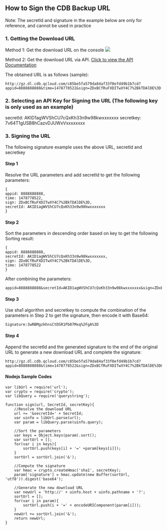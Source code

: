 ## How to Sign the CDB Backup URL

Note: The secretId and signature in the example below are only for reference, and cannot be used in practice

### 1. Getting the Download URL

Method 1: Get the download URL on the console
![ ](https://mc.qcloudimg.com/static/img/54471e912c4261638ed5591f55013fc9/image.png)

Method 2: Get the download URL via API. [Click to view the API Documentation](https://intl.cloud.tencent.com/doc/api/253/5125)

The obtained URL is as follows (sample):

```
http://gz.dl.cdb.qcloud.com/c85be5fa579da84af33f0efd49b1b7cd?appid=8888888888&time=1478778522&sign=ZDxBCfRuFXDITwXY4C7%2BkTDAlDE%3D
```

### 2. Selecting an API Key for Signing the URL (The following key is only used as an example)

secretId: AKID1agWVShCU7cQxKh33n9w98kwxxxxxxx
secretkey: 7v64T1gUSB8hCazvDJUWxVxxxxxxxx

### 3. Signing the URL

The following signature example uses the above URL, secretId and secretkey

#### Step 1

Resolve the URL parameters and add secretId to get the following parameters:

```
{
appid: 8888888888,
time: 1478778522,
sign: ZDxBCfRuFXDITwXY4C7%2BkTDAlDE%3D,
secretId: AKID1agWVShCU7cQxKh33n9w98kwxxxxxxx
}
```

#### Step 2

Sort the parameters in descending order based on key to get the following
Sorting result:

```
{
appid: 8888888888,
secretId: AKID1agWVShCU7cQxKh33n9w98kwxxxxxxx,
sign: ZDxBCfRuFXDITwXY4C7%2BkTDAlDE%3D,
time: 1478778522
}
```

After combining the parameters:

```
appid=8888888888&secretId=AKID1agWVShCU7cQxKh33n9w98kwxxxxxxx&sign=ZDxBCfRuFXDITwXY4C7%2BkTDAlDE%3D&time=1478778522
```

#### Step 3

Use sha1 algorithm and secretkey to compute the combination of the parameters in Step 2 to get the signature, then encode it with Base64:

```
Signature:3wRBMgzkhnsCtDSR1Pb07Mxq%2FgA%3D
```

#### Step 4

Append the secretId and the generated signature to the end of the original URL to generate a new download URL and complete the signature:

```
http://gz.dl.cdb.qcloud.com/c85be5fa579da84af33f0efd49b1b7cd?appid=8888888888&time=1478778522&sign=ZDxBCfRuFXDITwXY4C7%2BkTDAlDE%3D&secretId=AKID1agWVShCU7cQxKh33n9w98kwxxxxxxx&signature=3wRBMgzkhnsCtDSR1Pb07Mxq%2FgA%3D
```

#### Nodejs Sample Codes

```
var libUrl = require('url');
var crypto = require('crypto');
var libQuery = require('querystring');

function sign(url, SecretId, secretKey){
    //Resolve the download URL
    url += '&secretId=' + SecretId;
    var uinfo = libUrl.parse(url);
    var param = libQuery.parse(uinfo.query);

    //Sort the parameters
    var keys = Object.keys(param).sort();
    var sortUrl = [];
    for(var i in keys){
        sortUrl.push(keys[i] + '=' +param[keys[i]]);
    }
    sortUrl = sortUrl.join('&');

    //Compute the signature
    var hmac = crypto.createHmac('sha1', secretKey);
    param['signature'] = hmac.update(new Buffer(sortUrl, 'utf8')).digest('base64');

    //Generate the new download URL
    var newUrl = 'http://' + uinfo.host + uinfo.pathname + '?';
    sortUrl = [];
    for(var i in param){
        sortUrl.push(i + '=' + encodeURIComponent(param[i]));
    }
    newUrl += sortUrl.join('&');
    return newUrl;
}
```


  